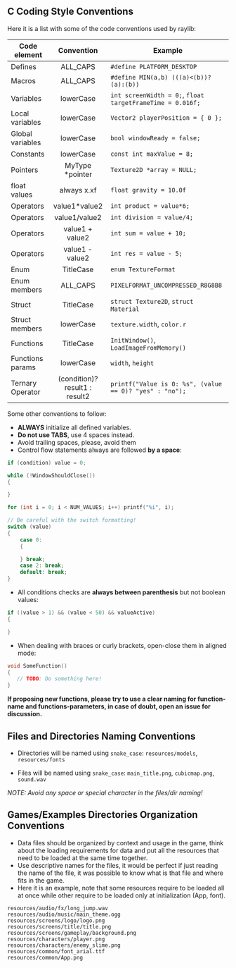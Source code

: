 ## C Coding Style Conventions

Here it is a list with some of the code conventions used by raylib:

Code element | Convention | Example
--- | :---: | ---
Defines | ALL_CAPS | `#define PLATFORM_DESKTOP`
Macros | ALL_CAPS | `#define MIN(a,b) (((a)<(b))?(a):(b))`
Variables | lowerCase | `int screenWidth = 0;`, `float targetFrameTime = 0.016f;`
Local variables | lowerCase | `Vector2 playerPosition = { 0 };`
Global variables | lowerCase | `bool windowReady = false;`
Constants | lowerCase | `const int maxValue = 8;`
Pointers | MyType *pointer | `Texture2D *array = NULL;`
float values | always x.xf | `float gravity = 10.0f`
Operators | value1*value2 | `int product = value*6;`
Operators | value1/value2 | `int division = value/4;`
Operators | value1 + value2 | `int sum = value + 10;`
Operators | value1 - value2 | `int res = value - 5;`
Enum | TitleCase | `enum TextureFormat`
Enum members | ALL_CAPS | `PIXELFORMAT_UNCOMPRESSED_R8G8B8`
Struct | TitleCase | `struct Texture2D`, `struct Material`
Struct members | lowerCase | `texture.width`, `color.r`
Functions | TitleCase | `InitWindow()`, `LoadImageFromMemory()`
Functions params | lowerCase | `width`, `height`
Ternary Operator | (condition)? result1 : result2 | `printf("Value is 0: %s", (value == 0)? "yes" : "no");`

Some other conventions to follow:
 - **ALWAYS** initialize all defined variables.
 - **Do not use TABS**, use 4 spaces instead.
 - Avoid trailing spaces, please, avoid them
 - Control flow statements always are followed **by a space**:
```c
if (condition) value = 0;

while (!WindowShouldClose())
{

}

for (int i = 0; i < NUM_VALUES; i++) printf("%i", i);

// Be careful with the switch formatting!
switch (value)
{
    case 0:
    {

    } break;
    case 2: break;
    default: break;
}
```
 - All conditions checks are **always between parenthesis** but not boolean values:
```c
if ((value > 1) && (value < 50) && valueActive)
{

}
```
 - When dealing with braces or curly brackets, open-close them in aligned mode:
```c
void SomeFunction()
{
   // TODO: Do something here!
}
```

**If proposing new functions, please try to use a clear naming for function-name and functions-parameters, in case of doubt, open an issue for discussion.**

## Files and Directories Naming Conventions
 
  - Directories will be named using `snake_case`: `resources/models`, `resources/fonts`
  
  - Files will be named using `snake_case`: `main_title.png`, `cubicmap.png`, `sound.wav`
  
_NOTE: Avoid any space or special character in the files/dir naming!_
  
## Games/Examples Directories Organization Conventions
  
 - Data files should be organized by context and usage in the game, think about the loading requirements for data and put all the resources that need to be loaded at the same time together.
 - Use descriptive names for the files, it would be perfect if just reading the name of the file, it was possible to know what is that file and where fits in the game.
 - Here it is an example, note that some resources require to be loaded all at once while other require to be loaded only at initialization (App, font).
  
```
resources/audio/fx/long_jump.wav
resources/audio/music/main_theme.ogg
resources/screens/logo/logo.png
resources/screens/title/title.png
resources/screens/gameplay/background.png
resources/characters/player.png
resources/characters/enemy_slime.png
resources/common/font_arial.ttf
resources/common/App.png
```
